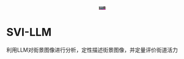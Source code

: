 <div align="center" >

<div style="width: 100px; overflow: hidden;">
  <img src="./pic1.png" style="width: 20%">
</div>

</div><div align="left">
<h1>SVI-LLM</h1>
</div>

利用LLM对街景图像进行分析，定性描述街景图像，并定量评价街道活力
